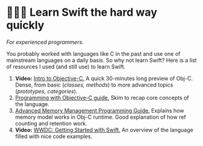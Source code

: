 # 🏋️‍♀️💪 Learn Swift the hard way quickly
*For experienced programmers.*

You probably worked with languages like C in the past and use one of mainstream languages on a daily basis. So why not learn Swift? Here is a list of resources I used (and still use) to learn Swift.  

  1. **Video:** [Intro to Objective-C.](https://www.youtube.com/watch?v=ZxY9ndyWPIE) A quick 30-minutes long preview of Obj-C. Dense, from basic (*classes, methods*) to more advanced topics (*prototypes, categories*).
  2. [Programming with Objective-C guide.](https://developer.apple.com/library/content/documentation/Cocoa/Conceptual/ProgrammingWithObjectiveC/Introduction/Introduction.html#//apple_ref/doc/uid/TP40011210-CH1-SW1) Skim to recap core concepts of the language.
  3. [Advanced Memory Management Programming Guide.](https://developer.apple.com/library/content/documentation/Cocoa/Conceptual/MemoryMgmt/Articles/MemoryMgmt.html#//apple_ref/doc/uid/10000011-SW1) Explains how memory model works in Obj-C runtime. Good explanation of how ref counting and retention work. 
  4. **Video:** [WWDC: Getting Started with Swift.](https://developer.apple.com/videos/play/wwdc2016/404/) An overview of the language filled with nice code examples.
  
